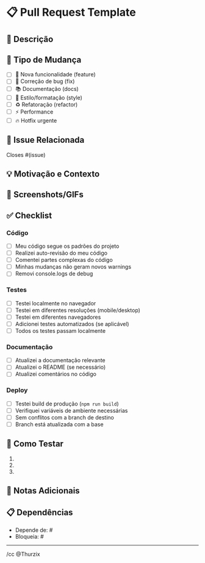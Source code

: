 # 📋 Pull Request Template

## 📝 Descrição
<!-- Descreva suas mudanças de forma clara e concisa -->

## 🎯 Tipo de Mudança
<!-- Marque as opções relevantes -->
- [ ] 🎉 Nova funcionalidade (feature)
- [ ] 🐛 Correção de bug (fix)
- [ ] 📚 Documentação (docs)
- [ ] 🎨 Estilo/formatação (style)
- [ ] ♻️ Refatoração (refactor)
- [ ] ⚡ Performance
- [ ] 🔥 Hotfix urgente

## 🔗 Issue Relacionada
<!-- Se aplicável, referencie a issue -->
Closes #(issue)

## 💡 Motivação e Contexto
<!-- Por que essa mudança é necessária? Que problema ela resolve? -->

## 📸 Screenshots/GIFs
<!-- Se aplicável, adicione screenshots ou GIFs demonstrando as mudanças -->

## ✅ Checklist

### Código
- [ ] Meu código segue os padrões do projeto
- [ ] Realizei auto-revisão do meu código
- [ ] Comentei partes complexas do código
- [ ] Minhas mudanças não geram novos warnings
- [ ] Removi console.logs de debug

### Testes
- [ ] Testei localmente no navegador
- [ ] Testei em diferentes resoluções (mobile/desktop)
- [ ] Testei em diferentes navegadores
- [ ] Adicionei testes automatizados (se aplicável)
- [ ] Todos os testes passam localmente

### Documentação
- [ ] Atualizei a documentação relevante
- [ ] Atualizei o README (se necessário)
- [ ] Atualizei comentários no código

### Deploy
- [ ] Testei build de produção (`npm run build`)
- [ ] Verifiquei variáveis de ambiente necessárias
- [ ] Sem conflitos com a branch de destino
- [ ] Branch está atualizada com a base

## 🧪 Como Testar
<!-- Descreva como revisar e testar suas mudanças -->
1. 
2. 
3. 

## 📝 Notas Adicionais
<!-- Informações extras para os revisores -->

## 📋 Dependências
<!-- Liste PRs ou issues que devem ser resolvidos primeiro -->
- Depende de: #
- Bloqueia: #

---

<!-- 
💡 Dicas para um bom PR:
- Mantenha PRs pequenos e focados
- Use títulos descritivos
- Preencha todos os campos relevantes
- Seja claro nas descrições
- Adicione screenshots quando possível
-->

/cc @Thurzix